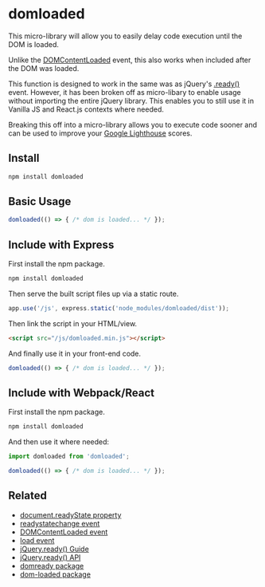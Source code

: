 # domloaded

This micro-library will allow you to easily delay code execution until the DOM is loaded.

Unlike the [DOMContentLoaded](https://developer.mozilla.org/en-US/docs/Web/API/Window/DOMContentLoaded_event) event, this also works when included after the DOM was loaded.

This function is designed to work in the same was as jQuery's [.ready()](https://api.jquery.com/ready/) event. However, it has been broken off as micro-libary to enable usage without importing the entire jQuery library. This enables you to still use it in Vanilla JS and React.js contexts where needed.

Breaking this off into a micro-library allows you to execute code sooner and can be used to improve your [Google Lighthouse](https://developers.google.com/web/tools/lighthouse) scores.

## Install
```bash
npm install domloaded
```

## Basic Usage
```js
domloaded(() => { /* dom is loaded... */ });
```

## Include with Express

First install the npm package.
```bash
npm install domloaded
```

Then serve the built script files up via a static route.
```js
app.use('/js', express.static('node_modules/domloaded/dist'));
```

Then link the script in your HTML/view.
```html
<script src="/js/domloaded.min.js"></script>
```

And finally use it in your front-end code.
```js
domloaded(() => { /* dom is loaded... */ });
```

## Include with Webpack/React

First install the npm package.
```bash
npm install domloaded
```

And then use it where needed:
```js
import domloaded from 'domloaded';

domloaded(() => { /* dom is loaded... */ });
```


## Related

- [document.readyState property](https://developer.mozilla.org/en-US/docs/Web/API/Document/readyState)
- [readystatechange event](https://developer.mozilla.org/en-US/docs/Web/API/Document/readystatechange_event)
- [DOMContentLoaded event](https://developer.mozilla.org/en-US/docs/Web/API/Document/DOMContentLoaded_event)
- [load event](https://developer.mozilla.org/en-US/docs/Web/API/Window/load_event)
- [jQuery.ready() Guide](https://learn.jquery.com/using-jquery-core/document-ready/)
- [jQuery.ready() API](https://api.jquery.com/ready/)
- [domready package](https://www.npmjs.com/package/domready)
- [dom-loaded package](https://www.npmjs.com/package/dom-loaded)
